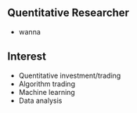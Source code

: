 ## Quentitative Researcher
- wanna

## Interest
- Quentitative investment/trading
- Algorithm trading
- Machine learning
- Data analysis
